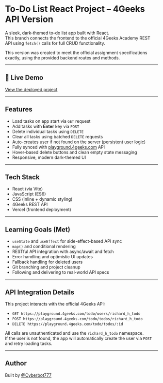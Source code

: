 # To-Do List React Project – 4Geeks API Version

A sleek, dark-themed to-do list app built with React.  
This branch connects the frontend to the official 4Geeks Academy REST API using `fetch()` calls for full CRUD functionality.

This version was created to meet the official assignment specifications exactly, using the provided backend routes and methods.

---

## 🔗 Live Demo

[View the deployed project](https://todo-list-7qtf20nhr-richard-s-projects-24c03fe9.vercel.app/)

---

## Features

- Load tasks on app start via `GET` request
- Add tasks with **Enter** key via `POST`
- Delete individual tasks using `DELETE`
- Clear all tasks using batched `DELETE` requests
- Auto-creates user if not found on the server (persistent user logic)
- Fully synced with [playground.4geeks.com](https://playground.4geeks.com) API
- Hover-based delete buttons and clean empty state messaging
- Responsive, modern dark-themed UI

---

## Tech Stack

- React (via Vite)
- JavaScript (ES6)
- CSS (inline + dynamic styling)
- 4Geeks REST API
- Vercel (frontend deployment)

---

## Learning Goals (Met)

- `useState` and `useEffect` for side-effect-based API sync
- `map()` and conditional rendering
- RESTful API integration with async/await and fetch
- Error handling and optimistic UI updates
- Fallback handling for deleted users
- Git branching and project cleanup
- Following and delivering to real-world API specs

---

## API Integration Details

This project interacts with the official 4Geeks API:

- `GET https://playground.4geeks.com/todo/users/richard_h_todo`
- `POST https://playground.4geeks.com/todo/todos/richard_h_todo`
- `DELETE https://playground.4geeks.com/todo/todos/:id`

All calls are unauthenticated and use the `richard_h_todo` namespace.  
If the user is not found, the app will automatically create the user via `POST` and retry loading tasks.

---

## Author

Built by [@Cyberbot777](https://github.com/Cyberbot777)
